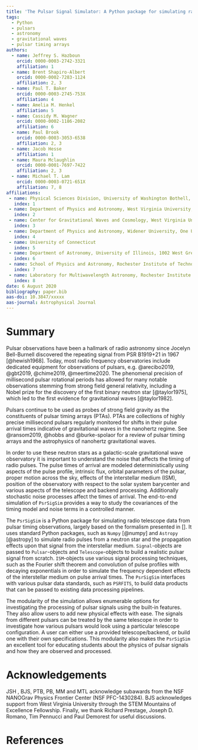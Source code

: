 ```yaml
---
title: 'The Pulsar Signal Simulator: A Python package for simulating radio signal data from pulsars'
tags:
  - Python
  - pulsars
  - astronomy
  - gravitational waves
  - pulsar timing arrays
authors:
  - name: Jeffrey S. Hazboun
    orcid: 0000-0003-2742-3321
    affiliation: 1
  - name: Brent Shapiro-Albert
    orcid: 0000-0002-7283-1124
    affiliation: 2, 3
  - name: Paul T. Baker
    orcid: 0000-0003-2745-753X
    affiliation: 4
  - name: Amelia M. Henkel
    affiliation: 5
  - name: Cassidy M. Wagner
    orcid: 0000-0002-1186-2082
    affiliation: 6
  - name: Paul Brook
    orcid: 0000-0003-3053-6538
    affiliation: 2, 3
  - name: Jacob Hesse
    affiliation: 1
  - name: Maura Mclaughlin
    orcid: 0000-0001-7697-7422
    affiliation: 2, 3
  - name: Michael T. Lam
    orcid: 0000-0003-0721-651X
    affiliation: 7, 8
affiliations:
 - name: Physical Sciences Division, University of Washington Bothell, 18115 Campus Way NE, Bothell, WA 98011, USA
   index: 1
 - name: Department of Physics and Astronomy, West Virginia University, P.O. Box 6315, Morgantown, WV 26506, USA
   index: 2
 - name: Center for Gravitational Waves and Cosmology, West Virginia University, Chestnut Ridge Research Building, Morgantown, WV 26505, USA
   index: 3
 - name: Department of Physics and Astronomy, Widener University, One University Place, Chester, PA 19013, USA
   index: 4
 - name: University of Connecticut
   index: 5
 - name: Department of Astronomy, University of Illinois, 1002 West Green Street, Urbana IL 61802, USA
   index: 6
 - name: School of Physics and Astronomy, Rochester Institute of Technology, Rochester, NY 14623, USA
   index: 7
 - name: Laboratory for Multiwavelength Astronomy, Rochester Institute of Technology, Rochester, NY 14623, USA
   index: 8
date: 6 August 2020
bibliography: paper.bib
aas-doi: 10.3847/xxxxx
aas-journal: Astrophysical Journal
---
```


# Summary

Pulsar observations have been a hallmark of radio astronomy since Jocelyn Bell-Burnell
discovered the repeating signal from PSR B1919+21 in 1967 [@hewish1968]. Today, most radio frequency observatories include dedicated equipment for observations of pulsars, e.g. @arecibo2019, @gbt2019, @chime2019, @meertime2020.
The phenomenal precision of millisecond pulsar rotational periods has allowed for many notable observations stemming from strong field general relativity, including a Nobel prize for the discovery of the first binary neutron star [@taylor1975], which led to the first evidence for gravitational waves [@taylor1982].

Pulsars continue to be used as probes of strong field gravity as the constituents of pulsar timing arrays (PTAs). PTAs are collections of highly precise millisecond pulsars regularly
monitored for shifts in their pulse arrival times indicative of gravitational
waves in the nanohertz regime. See @ransom2019, @hobbs and @burke-spolaor for a review of
pulsar timing arrays and the astrophysics of nanohertz gravitational waves.

In order to use these neutron stars as a galactic-scale gravitational wave observatory it is important to understand the noise that affects the timing of radio pulses. The pulse times of arrival are modeled deterministically using aspects of the pulse profile, intrinsic flux, orbital parameters of the pulsar, proper motion across the sky, effects of the interstellar medium (ISM), position of the observatory with respect to the solar system barycenter and various aspects of the telescope and backend processing.  Additionally stochastic noise processes affect the times of arrival.  The end-to-end simulation of ``PsrSigSim`` provides a way to study the covariances of the timing model and noise terms in a controlled manner.

The ``PsrSigSim`` is a Python package for simulating radio telescope data from pulsar timing observations, largely based on the formalism presented in [].
It uses standard Python packages, such as ``Numpy`` [@numpy] and ``Astropy``
[@astropy] to simulate radio pulses from a neutron star and the propagation effects upon that signal from the interstellar medium. ``Signal``-objects are passed to ``Pulsar``-objects and `Telescope`-objects to build a realistic pulsar signal from scratch. `ISM`-objects use various signal processing techniques, such as the Fourier shift theorem and convolution of pulse profiles with decaying exponentials in order to simulate the frequency dependent effects of the interstellar medium on pulse arrival times. The ``PsrSigSim`` interfaces with various pulsar data standards, such as `PSRFITS`, to build data products that can be passed to existing data processing pipelines.

The modularity of the simulation allows enumerable options for investigating the processing of pulsar signals using the built-in features. They also allow users to add new physical effects with ease. The signals from different pulsars can be treated by the same telescope in order to investigate how various pulsars would look using a particular telescope configuration. A user can either use a provided telescope/backend, or build one with their own specifications.  This modularity also makes the `PsrSigSim` an excellent tool for educating students about the physics of pulsar signals and how they are observed and processed.

# Acknowledgements

JSH , BJS, PTB, PB, MM and MTL acknowledge subawards from the NSF NANOGrav Physics Frontier Center (NSF PFC-1430284). BJS acknowledges support from West Virginia University through the STEM Mountains of Excellence Fellowship. Finally, we thank Richard Prestage, Joseph D. Romano, Tim Pennucci and Paul Demorest for useful discussions.

# References
